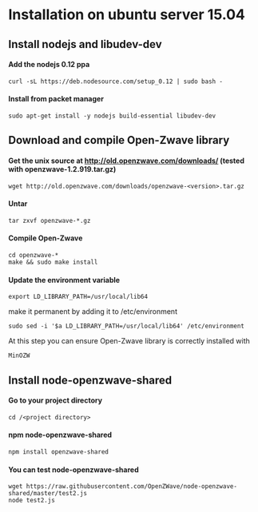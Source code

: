 # Installation on ubuntu server 15.04

## Install nodejs and libudev-dev
#### Add the nodejs 0.12 ppa
```
curl -sL https://deb.nodesource.com/setup_0.12 | sudo bash -
```

#### Install from packet manager
```
sudo apt-get install -y nodejs build-essential libudev-dev
```
## Download and compile Open-Zwave library
#### Get the unix source at http://old.openzwave.com/downloads/ (tested with openzwave-1.2.919.tar.gz)
```
wget http://old.openzwave.com/downloads/openzwave-<version>.tar.gz
```

#### Untar
```
tar zxvf openzwave-*.gz
```

#### Compile Open-Zwave
```
cd openzwave-*
make && sudo make install
```

#### Update the environment variable
```
export LD_LIBRARY_PATH=/usr/local/lib64
```
make it permanent by adding it to /etc/environment
```
sudo sed -i '$a LD_LIBRARY_PATH=/usr/local/lib64' /etc/environment
```
At this step you can ensure Open-Zwave library is correctly installed with
```
MinOZW
```

## Install node-openzwave-shared
#### Go to your project directory
```
cd /<project directory>
```

#### npm node-openzwave-shared
```
npm install openzwave-shared
```

#### You can test node-openzwave-shared
```
wget https://raw.githubusercontent.com/OpenZWave/node-openzwave-shared/master/test2.js
node test2.js
```
